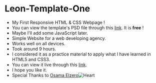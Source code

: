 # Leon-Template-One
<ul>
  <li>My First Responsive HTML &amp; CSS Webpage !</li>
  <li>You can view the template's PSD file through this <a href="https://www.graphberry.com/item/leon-psd-agency-template" target="_blank">link</a>. It is <b>free</b> !</li>
  <li>Maybe I'll add some JavaScript later.</li>
  <li>Simple Website for a web developing agency.</li>
  <li>Works well on all devices.</li>
  <li>Took around 9 hours.</li>
  <li>I considered it as a practice material to apply what I have learned in HTML5 and CSS3.</li>
  <li>You can view it live through this <a href="https://rafay-leon-template.netlify.app/" target="_blank">link</a>.</li>
  <li>I hope you like it. <i class="fas fa-heart"></i></li>
  <li>Special Thanks to <a href="https://www.youtube.com/playlist?list=PLDoPjvoNmBAzHSjcR-HnW9tnxyuye8KbF" target="_blank">Osama Elzero</a><img src="https://i.ibb.co/M7m0ZkD/heart-solid.png" alt="Heart" style"width: 20px; height: 20px; transform: translateY(50%);" /></li>
</ul>
